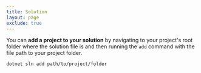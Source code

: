 ```yaml
---
title: Solution
layout: page
exclude: true
---
```


You can **add a project to your solution** by navigating to your project's root folder where the solution file is and then running the `add` command with the file path to your project folder.
```bash
dotnet sln add path/to/project/folder
```